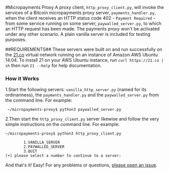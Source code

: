 #Micropayments Proxy
A proxy client, `http_proxy_client.py`, will invoke the services of a Bitcoin micropayments proxy server, `payments_handler.py`, when the client receives an HTTP status code 402 - `Payment Required` - from some service running on some server, `paywalled_server.py`, to which an HTTP request has been made. The payments proxy won't be activated under any other scenario. A plain vanilla server is included for testing purposes.

##REQUIREMENTS##
These servers were built on and run successfully on the [21.co](https://21.co) virtual network running on an instance of Amazon AWS Ubuntu 14.04. To install 21 on your AWS Ubuntu instance, run `curl https://21.co | sh` then run `21 --help` for help documentation. 
 
### How it Works

1.Start the following servers: `vanilla_http_server.py` (named for its
ordinariness), the `payments_handler.py` and the `paywalled_server.py` from the
command line. For example:
```
 ~/micropayments-proxy$ python3 paywalled_server.py
 ```
2.Then start the `http_proxy_client.py` server likewise and follow the very simple
instructions on the command line. For example:
 ```
 ~/micropayments-proxy$ python3 http_proxy_client.py
 
         1.VANILLA_SERVER
         2.PAYWALLED_SERVER
         3.QUIT
 [+] please select a number to continue to a server:
 ```
 
 And that's it! Easy! For any problems or questions, [please open an
 issue](https://github.com/skynode/blockchain-dev/issues/new).
